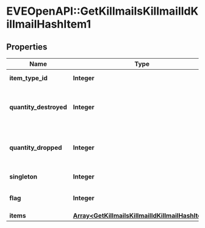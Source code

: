 # EVEOpenAPI::GetKillmailsKillmailIdKillmailHashItem1

## Properties
Name | Type | Description | Notes
------------ | ------------- | ------------- | -------------
**item_type_id** | **Integer** | item_type_id integer | 
**quantity_destroyed** | **Integer** | How many of the item were destroyed if any  | [optional] 
**quantity_dropped** | **Integer** | How many of the item were dropped if any  | [optional] 
**singleton** | **Integer** | singleton integer | 
**flag** | **Integer** | Flag for the location of the item  | 
**items** | [**Array&lt;GetKillmailsKillmailIdKillmailHashItem&gt;**](GetKillmailsKillmailIdKillmailHashItem.md) | items array | [optional] 


